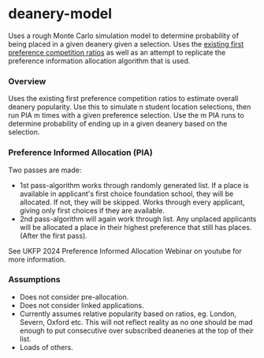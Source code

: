 # deanery-model

Uses a rough Monte Carlo simulation model to determine probability of being placed in a given deanery given a selection. Uses the [existing first preference competition ratios](https://foundationprogramme.nhs.uk/programmes/2-year-foundation-programme/ukfp/competition-ratios/) as well as an attempt to replicate the preference information allocation algorithm that is used.

### Overview

Uses the existing first preference competition ratios to estimate overall deanery popularity. Use this to simulate n student location selections, then run PIA m times with a given preference selection. Use the m PIA runs to determine probability of ending up in a given deanery based on the selection.


### Preference Informed Allocation (PIA)
Two passes are made:

- 1st pass-algorithm works through randomly generated list. If a place is available in applicant's first choice foundation school, they will be allocated. If not, they will be skipped. Works through every applicant, giving only first choices if they are available.
- 2nd pass-algorithm will again work through list. Any unplaced applicants will be allocated a place in their highest preference that still has places. (After the first pass).

See UKFP 2024 Preference Informed Allocation Webinar on youtube for more information.

### Assumptions
- Does not consider pre-allocation.
- Does not consider linked applications.
- Currently assumes relative popularity based on ratios, eg. London, Severn, Oxford etc. This will not reflect reality as no one should be mad enough to put consecutive over subscribed deaneries at the top of their list.
- Loads of others.
